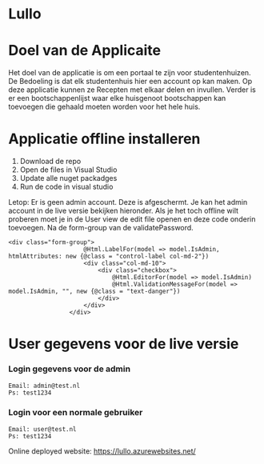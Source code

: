 # Lullo

# Doel van de Applicaite
Het doel van de applicatie is om een portaal te zijn voor studentenhuizen. De Bedoeling is dat elk 
studentenhuis hier een account op kan maken. Op deze applicatie kunnen ze Recepten met elkaar delen en invullen. 
Verder is er een bootschappenlijst waar elke huisgenoot bootschappen kan toevoegen die gehaald moeten worden voor het hele huis.

# Applicatie offline installeren

1. Download de repo
2. Open de files in Visual Studio
3. Update alle nuget packadges
4. Run de code in visual studio

Letop: Er is geen admin account. Deze is afgeschermt. Je kan het admin account in de live versie bekijken hieronder.
Als je het toch offline wilt proberen moet je in de User view de edit file openen en deze code onderin toevoegen. Na de form-group van de validatePassword.

```
<div class="form-group">
                     @Html.LabelFor(model => model.IsAdmin, htmlAttributes: new {@class = "control-label col-md-2"})
                     <div class="col-md-10">
                         <div class="checkbox">
                             @Html.EditorFor(model => model.IsAdmin)
                             @Html.ValidationMessageFor(model => model.IsAdmin, "", new {@class = "text-danger"})
                         </div>
                     </div>
                 </div>
```

# User gegevens voor de live versie

### Login gegevens voor de admin
```
Email: admin@test.nl
Ps: test1234
```

### Login voor een normale gebruiker
```
Email: user@test.nl
Ps: test1234
```

Online deployed website: https://lullo.azurewebsites.net/
